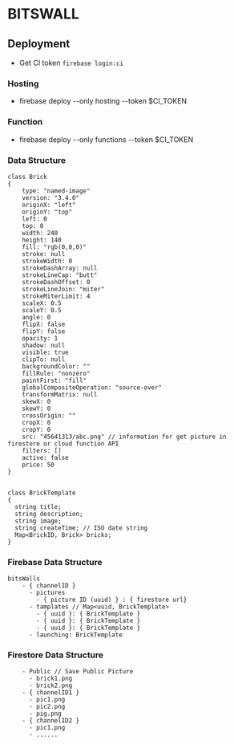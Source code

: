 # BITSWALL

## Deployment

- Get CI token `firebase login:ci`

### Hosting

- firebase deploy --only hosting --token $CI_TOKEN

### Function

- firebase deploy --only functions --token $CI_TOKEN



### Data Structure

```
class Brick
{
    type: "named-image"
    version: "3.4.0"
    originX: "left"
    originY: "top"
    left: 0
    top: 0
    width: 240
    height: 140
    fill: "rgb(0,0,0)"
    stroke: null
    strokeWidth: 0
    strokeDashArray: null
    strokeLineCap: "butt"
    strokeDashOffset: 0
    strokeLineJoin: "miter"
    strokeMiterLimit: 4
    scaleX: 0.5
    scaleY: 0.5
    angle: 0
    flipX: false
    flipY: false
    opacity: 1
    shadow: null
    visible: true
    clipTo: null
    backgroundColor: ""
    fillRule: "nonzero"
    paintFirst: "fill"
    globalCompositeOperation: "source-over"
    transformMatrix: null
    skewX: 0
    skewY: 0
    crossOrigin: ""
    cropX: 0
    cropY: 0
    src: "45641313/abc.png" // information for get picture in firestore or cloud function API
    filters: []
    active: false
    price: 50
}


class BrickTemplate
{
  string title;
  string description;
  string image;
  string createTime; // ISO date string
  Map<BrickID, Brick> bricks;
}

```


### Firebase Data Structure

```
bitsWalls
    - { channelID }
      - pictures
        - { picture ID (uuid) } : { firestore url}
      - tamplates // Map<uuid, BrickTemplate>
        - { uuid }: { BrickTemplate }
        - { uuid }: { BrickTemplate }
        - { uuid }: { BrickTemplate }
      - launching: BrickTemplate 
```

### Firestore Data Structure

```
    - Public // Save Public Picture
      - brick1.png
      - brick2.png
    - { channelID1 }
      - pic1.png
      - pic2.png
      - pig.png
    - { channelID2 }
      - pic1.png
      - ......
```